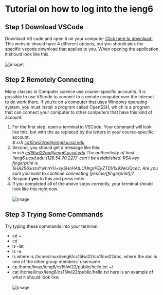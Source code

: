 # Tutorial on how to log into the ieng6
## Step 1 Download VSCode
Download VS code and open it on your computer [Click here to download!](https://code.visualstudio.com/download) This website should have 4 different options, but you should pick the specific vscode download that applies to you. When opening the application it should look like this.
<br />   <br />
![image](https://user-images.githubusercontent.com/56976660/149557528-83f9b43b-5cb6-4b86-8669-5543a20a3bf3.png)\
## Step 2 Remotely Connecting
Many classes in Computer science use course-specific accounts. It is possible to use VScode to connect to a remote computer over the Internet to do work there.
If you’re on a computer that uses Windows operating system, you must install a program called OpenSSH, which is a program that can connect your computer to other computers that have this kind of account.
1. For the first step, open a terminal in VSCode. Your command will look like this, but with the aa replaced by the letters in your course-specific account.
<br /> *$ ssh cs15lwi22aa@ieng6.ucsd.edu* <br />
2. Second, you should get a message like this: 
<br />*⤇ ssh cs15lwi22aa@ieng6.ucsd.edu The authenticity of host 'ieng6.ucsd.edu (128.54.70.227)' can't be established. RSA key fingerprint is SHA256:ksruYwhnYH+sySHnHAtLUHngrPEyZTDl/1x99wUQcec. Are you sure you want to continue connecting (yes/no/[fingerprint])?* <br />
3. Respond __yes__ to this and press enter.
4. If you completed all of the above steps correctly, your terminal should look like this right now.
<br />   <br />
![image](https://user-images.githubusercontent.com/56976660/149551755-ea8b75fd-165a-44a2-bce3-79773601125b.png)
## Step 3 Trying Some Commands
Try typing these commands into your terminal.
-    cd ~
-    cd
-    ls -lat
-    ls -a
-    ls <directory> where <directory> is /home/linux/ieng6/cs15lwi22/cs15lwi22abc, where the abc is one of the other group members’ username
-    cp /home/linux/ieng6/cs15lwi22/public/hello.txt ~/
-    cat /home/linux/ieng6/cs15lwi22/public/hello.txt
here is an example of what it should look like:
<br />   <br />
![image](https://user-images.githubusercontent.com/56976660/149567887-c8f77616-2a38-410b-8b56-d1322a517829.png)
